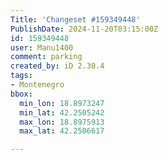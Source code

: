 ```yaml
---
Title: 'Changeset #159349448'
PublishDate: 2024-11-20T03:15:00Z
id: 159349448
user: Manu1400
comment: parking
created_by: iD 2.30.4
tags:
- Montenegro
bbox:
  min_lon: 18.8973247
  min_lat: 42.2505242
  max_lon: 18.8975913
  max_lat: 42.2506617

---
```

